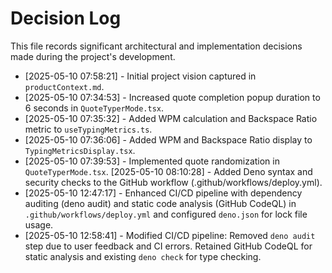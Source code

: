 # Decision Log

This file records significant architectural and implementation decisions made during the project's development.

- [2025-05-10 07:58:21] - Initial project vision captured in `productContext.md`.
- [2025-05-10 07:34:53] - Increased quote completion popup duration to 6 seconds in `QuoteTyperMode.tsx`.
- [2025-05-10 07:35:32] - Added WPM calculation and Backspace Ratio metric to `useTypingMetrics.ts`.
- [2025-05-10 07:36:06] - Added WPM and Backspace Ratio display to `TypingMetricsDisplay.tsx`.
- [2025-05-10 07:39:53] - Implemented quote randomization in `QuoteTyperMode.tsx`.
[2025-05-10 08:10:28] - Added Deno syntax and security checks to the GitHub workflow (.github/workflows/deploy.yml).
- [2025-05-10 12:47:17] - Enhanced CI/CD pipeline with dependency auditing (deno audit) and static code analysis (GitHub CodeQL) in `.github/workflows/deploy.yml` and configured `deno.json` for lock file usage.
- [2025-05-10 12:58:41] - Modified CI/CD pipeline: Removed `deno audit` step due to user feedback and CI errors. Retained GitHub CodeQL for static analysis and existing `deno check` for type checking.